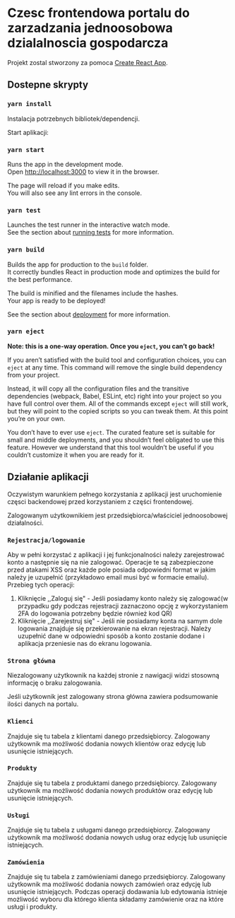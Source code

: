 # Czesc frontendowa portalu do zarzadzania jednoosobowa dzialalnoscia gospodarcza

Projekt zostal stworzony za pomoca [Create React App](https://github.com/facebook/create-react-app).

## Dostepne skrypty

### `yarn install`

Instalacja potrzebnych bibliotek/dependencji.

Start aplikacji:

### `yarn start`

Runs the app in the development mode.\
Open [http://localhost:3000](http://localhost:3000) to view it in the browser.

The page will reload if you make edits.\
You will also see any lint errors in the console.

### `yarn test`

Launches the test runner in the interactive watch mode.\
See the section about [running tests](https://facebook.github.io/create-react-app/docs/running-tests) for more information.

### `yarn build`

Builds the app for production to the `build` folder.\
It correctly bundles React in production mode and optimizes the build for the best performance.

The build is minified and the filenames include the hashes.\
Your app is ready to be deployed!

See the section about [deployment](https://facebook.github.io/create-react-app/docs/deployment) for more information.

### `yarn eject`

**Note: this is a one-way operation. Once you `eject`, you can’t go back!**

If you aren’t satisfied with the build tool and configuration choices, you can `eject` at any time. This command will remove the single build dependency from your project.

Instead, it will copy all the configuration files and the transitive dependencies (webpack, Babel, ESLint, etc) right into your project so you have full control over them. All of the commands except `eject` will still work, but they will point to the copied scripts so you can tweak them. At this point you’re on your own.

You don’t have to ever use `eject`. The curated feature set is suitable for small and middle deployments, and you shouldn’t feel obligated to use this feature. However we understand that this tool wouldn’t be useful if you couldn’t customize it when you are ready for it.

## Działanie aplikacji

Oczywistym warunkiem pełnego korzystania z aplikacji jest uruchomienie częsci backendowej przed korzystaniem z części frontendowej.

Zalogowanym użytkownikiem jest przedsiębiorca/właściciel jednoosobowej działalności.

### `Rejestracja/logowanie`

Aby w pełni korzystać z aplikacji i jej funkcjonalności należy zarejestrować konto a następnie się na nie zalogować.
Operacje te są zabezpieczone przed atakami XSS oraz każde pole posiada odpowiedni format w jakim należy je uzupełnić (przykładowo email musi być w formacie emailu).
Przebieg tych operacji:

1. Kliknięcie ,,Zaloguj się" - Jeśli posiadamy konto należy się zalogować(w przypadku gdy podczas rejestracji zaznaczono opcję z wykorzystaniem 2FA do logowania potrzebny będzie również kod QR)
2. Kliknięcie ,,Zarejestruj się" - Jeśli nie posiadamy konta na samym dole logowania znajduje się przekierowanie na ekran rejestracji. Należy uzupełnić dane w odpowiedni sposób a konto zostanie dodane i aplikacja przeniesie nas do ekranu logowania.


### `Strona główna`

Niezalogowany użytkownik na każdej stronie z nawigacji widzi stosowną informację o braku zalogowania.

Jeśli użytkownik jest zalogowany strona główna zawiera podsumowanie ilości danych na portalu.

### `Klienci`

Znajduje się tu tabela z klientami danego przedsiębiorcy. Zalogowany użytkownik ma możliwość dodania nowych klientów oraz edycję lub usunięcie istniejących.

### `Produkty`

Znajduje się tu tabela z produktami danego przedsiębiorcy. Zalogowany użytkownik ma możliwość dodania nowych produktów oraz edycję lub usunięcie istniejących.

### `Usługi`

Znajduje się tu tabela z usługami danego przedsiębiorcy. Zalogowany użytkownik ma możliwość dodania nowych usług oraz edycję lub usunięcie istniejących.

### `Zamówienia`

Znajduje się tu tabela z zamówieniami danego przedsiębiorcy. Zalogowany użytkownik ma możliwość dodania nowych zamówień oraz edycję lub usunięcie istniejących. Podczas operacji dodawania lub edytowania istnieje możliwość wyboru dla którego klienta składamy zamówienie oraz na które usługi i produkty.
